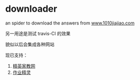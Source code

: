# downloader
an spider to download the answers from www.1010jiajiao.com

另一用途是测试 $\text{travis-CI}$ 的效果

貌似以后会集成各种网站

现已支持：
1. [精英家教网](http://www.1010jiajiao.com/)
2. [作业精灵](http://www.1010jiajiao.com/html5app/)